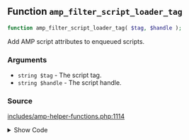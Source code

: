 ## Function `amp_filter_script_loader_tag`

```php
function amp_filter_script_loader_tag( $tag, $handle );
```

Add AMP script attributes to enqueued scripts.

### Arguments

* `string $tag` - The script tag.
* `string $handle` - The script handle.

### Source

[includes/amp-helper-functions.php:1114](https://github.com/ampproject/amp-wp/blob/develop/includes/amp-helper-functions.php#L1114-L1164)

<details>
<summary>Show Code</summary>

```php
function amp_filter_script_loader_tag( $tag, $handle ) {
	$prefix = 'https://cdn.ampproject.org/';
	$src    = wp_scripts()->registered[ $handle ]->src;
	if ( 0 !== strpos( $src, $prefix ) ) {
		return $tag;
	}

	/*
	 * All scripts from AMP CDN should be loaded async.
	 * See <https://www.ampproject.org/docs/integration/pwa-amp/amp-in-pwa#include-"shadow-amp"-in-your-progressive-web-app>.
	 */
	$attributes = [
		'async' => true,
	];

	// Add custom-template and custom-element attributes. All component scripts look like https://cdn.ampproject.org/v0/:name-:version.js.
	if ( 'v0' === strtok( substr( $src, strlen( $prefix ) ), '/' ) ) {
		/*
		 * Per the spec, "Most extensions are custom-elements." In fact, there is only one custom template. So we hard-code it here.
		 *
		 * This could also be derived by looking at the extension_type in the extension_spec.
		 *
		 * @link https://github.com/ampproject/amphtml/blob/cd685d4e62153557519553ffa2183aedf8c93d62/validator/validator.proto#L326-L328
		 * @link https://github.com/ampproject/amphtml/blob/cd685d4e62153557519553ffa2183aedf8c93d62/extensions/amp-mustache/validator-amp-mustache.protoascii#L27
		 */
		if ( 'amp-mustache' === $handle ) {
			$attributes['custom-template'] = $handle;
		} else {
			$attributes['custom-element'] = $handle;
		}
	}

	// Add each attribute (if it hasn't already been added).
	foreach ( $attributes as $key => $value ) {
		if ( ! preg_match( ":\s$key(=|>|\s):", $tag ) ) {
			if ( true === $value ) {
				$attribute_string = sprintf( ' %s', esc_attr( $key ) );
			} else {
				$attribute_string = sprintf( ' %s="%s"', esc_attr( $key ), esc_attr( $value ) );
			}
			$tag = preg_replace(
				':(?=></script>):',
				$attribute_string,
				$tag,
				1
			);
		}
	}

	return $tag;
}
```

</details>
